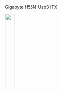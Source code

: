 Gigabyte H55N-Usb3 ITX

<img src="https://camo.githubusercontent.com/c892809e6af1e02097d7122181a1ac371d4bf9e21aa419b20f099279a443e974/68747470733a2f2f7374617469632e67696761627974652e636f6d2f53746174696346696c652f496d6167652f476c6f62616c2f62633032343432646632396164313737303662306662373264336161643031352f50726f647563742f333033362f506e67" width="25%"></img>
